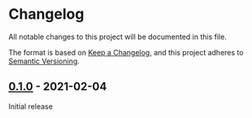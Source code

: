 # Changelog

All notable changes to this project will be documented in this file.

The format is based on [Keep a Changelog](https://keepachangelog.com/en/1.0.0/),
and this project adheres to [Semantic Versioning](https://semver.org/spec/v2.0.0.html).

## [0.1.0] - 2021-02-04

Initial release

[0.1.0]: https://github.com/Sensirion/arduino-uart-sfa3x/releases/tag/0.1.0
